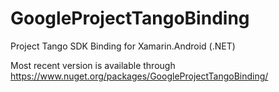 # GoogleProjectTangoBinding
Project Tango SDK Binding for Xamarin.Android (.NET)

Most recent version is available through https://www.nuget.org/packages/GoogleProjectTangoBinding/
